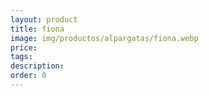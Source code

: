 ```yaml
---
layout: product
title: fiona
image: img/productos/alpargatas/fiona.webp
price: 
tags: 
description: 
order: 0
---
```

